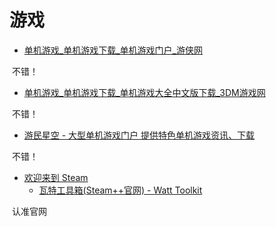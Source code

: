 # 游戏




- [单机游戏_单机游戏下载_单机游戏门户_游侠网](https://www.ali213.net/)

​	不错！

- [单机游戏_单机游戏下载_单机游戏大全中文版下载_3DM游戏网](https://www.3dmgame.com/)

​	不错！

- [游民星空 - 大型单机游戏门户 提供特色单机游戏资讯、下载](https://www.gamersky.com/)

​	不错！

- [欢迎来到 Steam](https://store.steampowered.com/)
  - [瓦特工具箱(Steam++官网) - Watt Toolkit](https://steampp.net/)

​	认准官网

